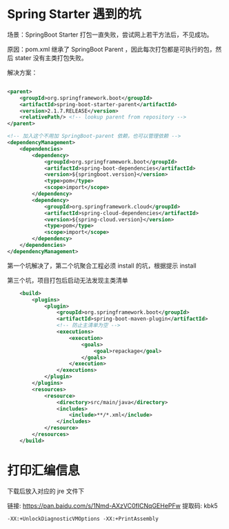 # Spring Starter 遇到的坑 

场景：SpringBoot Starter 打包一直失败，尝试网上若干方法后，不见成功。

原因：pom.xml 继承了 SpringBoot Parent ，因此每次打包都是可执行的包，然后 stater 没有主类打包失败。

解决方案：

```xml

<parent>
    <groupId>org.springframework.boot</groupId>
    <artifactId>spring-boot-starter-parent</artifactId>
    <version>2.1.7.RELEASE</version>
    <relativePath/> <!-- lookup parent from repository -->
</parent>

<!-- 加入这个不用加 SpringBoot-parent 依赖，也可以管理依赖 -->
<dependencyManagement>
    <dependencies>
        <dependency>
            <groupId>org.springframework.boot</groupId>
            <artifactId>spring-boot-dependencies</artifactId>
            <version>${springboot.version}</version>
            <type>pom</type>
            <scope>import</scope>
        </dependency>
        <dependency>
            <groupId>org.springframework.cloud</groupId>
            <artifactId>spring-cloud-dependencies</artifactId>
            <version>${spring-cloud.version}</version>
            <type>pom</type>
            <scope>import</scope>
        </dependency>
    </dependencies>
</dependencyManagement>
```

第一个坑解决了，第二个坑聚合工程必须 install 的坑，根据提示 install 

第三个坑，项目打包后启动无法发现主类清单

```xml
    <build>
        <plugins>
            <plugin>
                <groupId>org.springframework.boot</groupId>
                <artifactId>spring-boot-maven-plugin</artifactId>
                <!-- 防止主清单为空 -->
                <executions>
                    <execution>
                        <goals>
                            <goal>repackage</goal>
                        </goals>
                    </execution>
                </executions>
            </plugin>
        </plugins>
        <resources>
            <resource>
                <directory>src/main/java</directory>
                <includes>
                    <include>**/*.xml</include>
                </includes>
            </resource>
        </resources>
    </build>
```

# 打印汇编信息

下载后放入对应的 jre 文件下

链接: https://pan.baidu.com/s/1Nmd-AXzVC0fICNqGEHePFw 提取码: kbk5

```
-XX:+UnlockDiagnosticVMOptions -XX:+PrintAssembly
```

